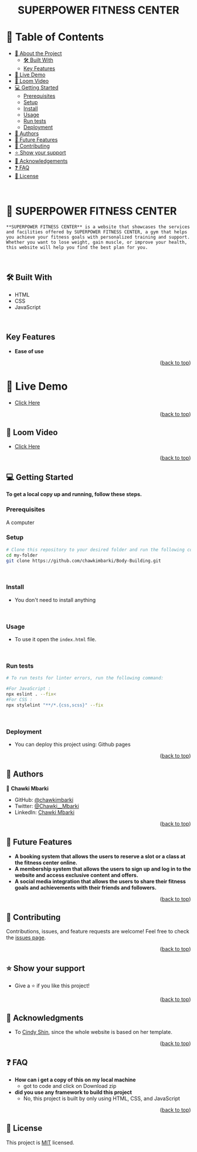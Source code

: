 <a id="readme-top"></a>
<div align="center">
  <h1><b>SUPERPOWER FITNESS CENTER</b></h1>
</div>

<!-- TABLE OF CONTENTS -->

# 📗 Table of Contents

- [📖 About the Project](#about-project)
  - [🛠 Built With](#built-with)
  - [Key Features](#key-features)
- [🚀 Live Demo](#live-demo)
- [🎥 Loom Video](#Loom-Video)
- [💻 Getting Started](#getting-started)
  - [Prerequisites](#prerequisites)
  - [Setup](#setup)
  - [Install](#install)
  - [Usage](#usage)
  - [Run tests](#run-tests)
  - [Deployment](#triangular_flag_on_post-deployment)
- [👥 Authors](#authors)
- [🔭 Future Features](#future-features)
- [🤝 Contributing](#contributing)
- [⭐️ Show your support](#support)
- [🙏 Acknowledgements](#acknowledgements)
- [❓ FAQ](#faq)
- [📝 License](#license)

<br>

# 📖 **SUPERPOWER FITNESS CENTER** <a id="about-project"></a>
    **SUPERPOWER FITNESS CENTER** is a website that showcases the services and facilities offered by SUPERPOWER FITNESS CENTER, a gym that helps you achieve your fitness goals with personalized training and support. Whether you want to lose weight, gain muscle, or improve your health, this website will help you find the best plan for you.
<br>

## 🛠 **Built With** <a id="built-with"></a>
- HTML
- CSS
- JavaScript
<br>

## **Key Features** <a id="key-features"></a>
- **Ease of use**
<p align="right">(<a href="#readme-top">back to top</a>)</p>

# 🚀 **Live Demo** <a id="live-demo"></a>
- [Click Here](https://chawkimbarki.github.io/Body-Building/)
<p align="right">(<a href="#readme-top">back to top</a>)</p>

## 🎥 **Loom Video** <a id="Loom-Video"></a>
- [Click Here](https://www.loom.com/share/6347120b99d741da855f44bbaae01fa0)
<p align="right">(<a href="#readme-top">back to top</a>)</p>

## 💻 **Getting Started** <a id="getting-started"></a>
  **To get a local copy up and running, follow these steps.**
<br>

### **Prerequisites**
  A computer
<br>

### **Setup**
```bash
# Clone this repository to your desired folder and run the following commands:
cd my-folder
git clone https://github.com/chawkimbarki/Body-Building.git
```
<br>

### **Install**
- You don't need to install anything
<br>

### **Usage**
- To use it open the `index.html` file.
<br>

### **Run tests**
```bash
# To run tests for linter errors, run the following command:

#For JavaScript :
npx eslint . --fix<
#For CSS :
npx stylelint "**/*.{css,scss}" --fix
```
<br>

### **Deployment**
- You can deploy this project using:
Github pages
<p align="right">(<a href="#readme-top">back to top</a>)</p>

## 👥 **Authors** <a id="authors"></a>
👤 **Chawki Mbarki**

- GitHub: [@chawkimbarki](https://github.com/chawkimbarki)
- Twitter: [@Chawki__Mbarki](https://twitter.com/Chawki__Mbarki)
- LinkedIn: [Chawki Mbarki](https://www.linkedin.com/in/chawki-mbarki-a77546202/)

<p align="right">(<a href="#readme-top">back to top</a>)</p>

## 🔭 **Future Features** <a id="future-features"></a>
- **A booking system that allows the users to reserve a slot or a class at the fitness center online.**<br>
- **A membership system that allows the users to sign up and log in to the website and access exclusive content and offers.**<br>
- **A social media integration that allows the users to share their fitness goals and achievements with their friends and followers.**

<p align="right">(<a href="#readme-top">back to top</a>)</p>

## 🤝 **Contributing** <a id="contributing"></a>
Contributions, issues, and feature requests are welcome!
Feel free to check the [issues page](https://github.com/chawkimbarki/Body-Building/issues).

<p align="right">(<a href="#readme-top">back to top</a>)</p>

## ⭐️ **Show your support** <a id="support"></a>
- Give a ⭐️ if you like this project!

<p align="right">(<a href="#readme-top">back to top</a>)</p>

## 🙏 **Acknowledgments** <a id="acknowledgements"></a>
- To [Cindy Shin](https://www.behance.net/adagio07), since the whole website is based on her template.

<p align="right">(<a href="#readme-top">back to top</a>)</p>

## ❓ **FAQ** <a id="faq"></a>
- **How can i get a copy of this on my local machine**
  - got to code and click on Download zip
- **did you use any framework to build this project**
  - No, this project is built by only using HTML, CSS, and JavaScript

<p align="right">(<a href="#readme-top">back to top</a>)</p>

## 📝 **License** <a id="license"></a>
This project is [MIT](./LICENSE) licensed.
